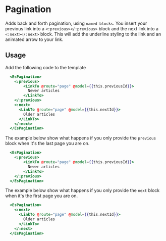 # Pagination

Adds back and forth pagination, using `named blocks`. You insert your previous link into a `<:previous></:previous>` block and the next link into a `<:next></:next>` block. This will add the underline styling to the link and an animated arrow to your link.

## Usage

Add the following code to the template

```handlebars
  <EsPagination>
    <:previous> 
        <LinkTo @route="page" @model={{this.previousId}}>
          Newer articles
        </LinkTo>
    </:previous>
    <:next>
      <LinkTo @route="page" @model={{this.nextId}}>
        Older articles
      </LinkTo>
    </:next>
  </EsPagination>
```

The example below show what happens if you only provide the `previous` block when it's the last page you are on.

```handlebars
  <EsPagination>
    <:previous> 
        <LinkTo @route="page" @model={{this.previousId}}>
          Newer articles
        </LinkTo>
    </:previous>
  </EsPagination>
```
The example below show what happens if you only provide the `next` block when it's the first page you are on.

```handlebars
  <EsPagination>
    <:next>
      <LinkTo @route="page" @model={{this.nextId}}>
        Older articles
      </LinkTo>
    </:next>
  </EsPagination>
```
